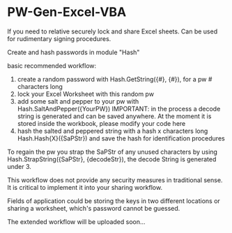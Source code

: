 PW-Gen-Excel-VBA
================

If you need to relative securely lock and share Excel sheets. Can be used for rudimentary signing procedures.

Create and hash passwords in module "Hash"

basic recommended workflow:
  1. create a random password with Hash.GetString({#}, {#}), for a pw # characters long
  2. lock your Excel Worksheet with this random pw
  3. add some salt and pepper to your pw with Hash.SaltAndPepper({YourPW}) IMPORTANT: in the process a decode string is generated and can be saved anywhere. At the moment it is stored inside the workbook, please modify your code here
  4. hash the salted and peppered string with a hash x characters long Hash.Hash{X}({SaPStr}) and save the hash for identification procedures

To regain the pw you strap the SaPStr of any unused characters by using Hash.StrapString({SaPStr}, {decodeStr}), the decode String is generated under 3.

This workflow does not provide any security measures in traditional sense. It is critical to implement it into your sharing workflow.

Fields of application could be storing the keys in two different locations or sharing a worksheet, which's password cannot be guessed.

The extended workflow will be uploaded soon...
